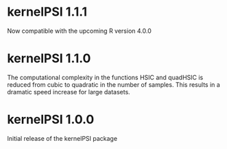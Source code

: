 # kernelPSI 1.1.1
Now compatible with the upcoming R version 4.0.0

# kernelPSI 1.1.0
The computational complexity in the functions HSIC and quadHSIC is
reduced from cubic to quadratic in the number of samples. This 
results in a dramatic speed increase for large datasets. 

# kernelPSI 1.0.0
Initial release of the kernelPSI package

